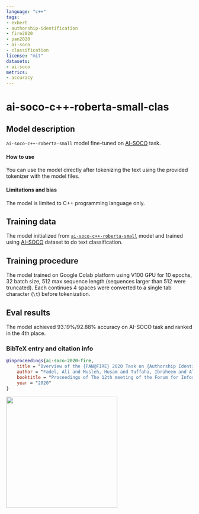 ```yaml
---
language: "c++"
tags:
- exbert
- authorship-identification
- fire2020
- pan2020
- ai-soco
- classification
license: "mit"
datasets:
- ai-soco
metrics:
- accuracy
---
```


# ai-soco-c++-roberta-small-clas

## Model description

`ai-soco-c++-roberta-small` model fine-tuned on [AI-SOCO](https://sites.google.com/view/ai-soco-2020) task.

#### How to use

You can use the model directly after tokenizing the text using the provided tokenizer with the model files.

#### Limitations and bias

The model is limited to C++ programming language only.

## Training data

The model initialized from [`ai-soco-c++-roberta-small`](https://github.com/huggingface/transformers/blob/master/model_cards/aliosm/ai-soco-c++-roberta-small) model and trained using [AI-SOCO](https://sites.google.com/view/ai-soco-2020) dataset to do text classification.

## Training procedure

The model trained on Google Colab platform using V100 GPU for 10 epochs, 32 batch size, 512 max sequence length (sequences larger than 512 were truncated). Each continues 4 spaces were converted to a single tab character (`\t`) before tokenization.

## Eval results

The model achieved 93.19%/92.88% accuracy on AI-SOCO task and ranked in the 4th place.

### BibTeX entry and citation info

```bibtex
@inproceedings{ai-soco-2020-fire,
    title = "Overview of the {PAN@FIRE} 2020 Task on {Authorship Identification of SOurce COde (AI-SOCO)}",
    author = "Fadel, Ali and Musleh, Husam and Tuffaha, Ibraheem and Al-Ayyoub, Mahmoud and Jararweh, Yaser and Benkhelifa, Elhadj and Rosso, Paolo",
    booktitle = "Proceedings of The 12th meeting of the Forum for Information Retrieval Evaluation (FIRE 2020)",
    year = "2020"
}
```

<a href="https://huggingface.co/exbert/?model=aliosm/ai-soco-c++-roberta-small-clas">
	<img width="300px" src="https://hf-dinosaur.huggingface.co/exbert/button.png">
</a>
